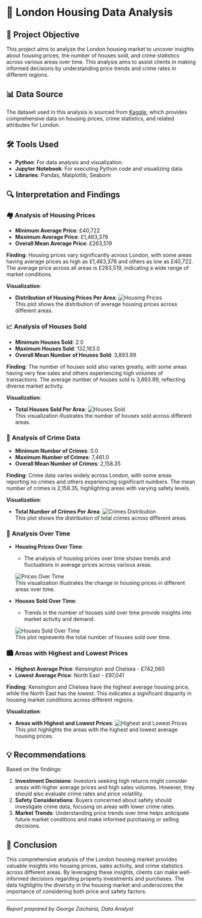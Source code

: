 # 🏡 London Housing Data Analysis

## 📌 Project Objective
This project aims to analyze the London housing market to uncover insights about housing prices, the number of houses sold, and crime statistics across various areas over time. This analysis aims to assist clients in making informed decisions by understanding price trends and crime rates in different regions.

## 📊 Data Source
The dataset used in this analysis is sourced from [Kaggle](https://www.kaggle.com), which provides comprehensive data on housing prices, crime statistics, and related attributes for London.

## 🛠️ Tools Used
- **Python**: For data analysis and visualization.
- **Jupyter Notebook**: For executing Python code and visualizing data.
- **Libraries**: Pandas, Matplotlib, Seaborn

## 🔍 Interpretation and Findings

### 🏘️ **Analysis of Housing Prices**

- **Minimum Average Price**: £40,722
- **Maximum Average Price**: £1,463,378
- **Overall Mean Average Price**: £263,519

**Finding**: Housing prices vary significantly across London, with some areas having average prices as high as £1,463,378 and others as low as £40,722. The average price across all areas is £263,519, indicating a wide range of market conditions.

**Visualization**:
- **Distribution of Housing Prices Per Area**:
  ![Housing Prices](link_to_housing_prices_plot)  
  This plot shows the distribution of average housing prices across different areas.

### 📈 **Analysis of Houses Sold**

- **Minimum Houses Sold**: 2.0
- **Maximum Houses Sold**: 132,163.0
- **Overall Mean Number of Houses Sold**: 3,893.99

**Finding**: The number of houses sold also varies greatly, with some areas having very few sales and others experiencing high volumes of transactions. The average number of houses sold is 3,893.99, reflecting diverse market activity.

**Visualization**:
- **Total Houses Sold Per Area**:
  ![Houses Sold](link_to_houses_sold_plot)  
  This visualization illustrates the number of houses sold across different areas.

### 🚨 **Analysis of Crime Data**

- **Minimum Number of Crimes**: 0.0
- **Maximum Number of Crimes**: 7,461.0
- **Overall Mean Number of Crimes**: 2,158.35

**Finding**: Crime data varies widely across London, with some areas reporting no crimes and others experiencing significant numbers. The mean number of crimes is 2,158.35, highlighting areas with varying safety levels.

**Visualization**:
- **Total Number of Crimes Per Area**:
  ![Crimes Distribution](link_to_crimes_distribution_plot)  
  This plot shows the distribution of total crimes across different areas.

### 📅 **Analysis Over Time**

- **Housing Prices Over Time**: 
  - The analysis of housing prices over time shows trends and fluctuations in average prices across various areas.
  
  ![Prices Over Time](link_to_prices_over_time_plot)  
  This visualization illustrates the change in housing prices in different areas over time.

- **Houses Sold Over Time**: 
  - Trends in the number of houses sold over time provide insights into market activity and demand.

  ![Houses Sold Over Time](link_to_houses_sold_over_time_plot)  
  This plot represents the total number of houses sold over time.

### 🏙️ **Areas with Highest and Lowest Prices**

- **Highest Average Price**: Kensington and Chelsea - £742,060
- **Lowest Average Price**: North East - £97,041

**Finding**: Kensington and Chelsea have the highest average housing price, while the North East has the lowest. This indicates a significant disparity in housing market conditions across different regions.

**Visualization**:
- **Areas with Highest and Lowest Prices**:
  ![Highest and Lowest Prices](link_to_highest_lowest_prices_plot)  
  This plot highlights the areas with the highest and lowest average housing prices.

## 💡 Recommendations
Based on the findings:

1. **Investment Decisions**: Investors seeking high returns might consider areas with higher average prices and high sales volumes. However, they should also evaluate crime rates and price volatility.
2. **Safety Considerations**: Buyers concerned about safety should investigate crime data, focusing on areas with lower crime rates.
3. **Market Trends**: Understanding price trends over time helps anticipate future market conditions and make informed purchasing or selling decisions.

## 📝 Conclusion
This comprehensive analysis of the London housing market provides valuable insights into housing prices, sales activity, and crime statistics across different areas. By leveraging these insights, clients can make well-informed decisions regarding property investments and purchases. The data highlights the diversity in the housing market and underscores the importance of considering both price and safety factors.

---

*Report prepared by George Zacharia,  Data Analyst*

